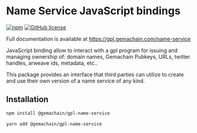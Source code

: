 # Name Service JavaScript bindings

[![npm](https://img.shields.io/npm/v/@gemachain/gpl-name-service)](https://unpkg.com/@gemachain/gpl-name-service@latest/) [![GitHub license](https://img.shields.io/badge/license-APACHE-blue.svg)](https://github.com/gemachain/token-list/blob/b3fa86b3fdd9c817139e38641d46c5a892542a52/LICENSE)

Full documentation is available at https://gpl.gemachain.com/name-service

JavaScript binding allow to interact with a gpl program for issuing and managing
ownership of: domain names, Gemachain Pubkeys, URLs, twitter handles, arweave ids,
metadata, etc..

This package provides an interface that third parties can
utilize to create and use their own version of a name service of any kind.

## Installation

```bash
npm install @gemachain/gpl-name-service
```

```bash
yarn add @gemachain/gpl-name-service
```
